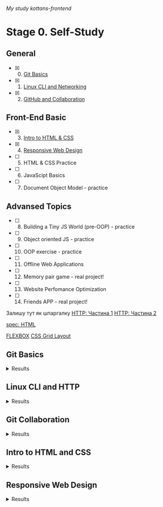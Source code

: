 ###### My study kottans-frontend

# Stage 0. Self-Study

## General
- [X] 0. [Git Basics](#git-basics) 
- [x] 1. [Linux CLI and Networking](#linux-cli-and-http)
- [x] 2. [GitHub and Collaboration](#git-collaboration)

## Front-End Basic
- [x] 3. [Intro to HTML & CSS](#intro-to-html-and-css)
- [x] 4. [Responsive Web Design](#responsive-web-design)
- [ ] 5. HTML & CSS Practice
- [ ] 6. JavaScipt Basics
- [ ] 7. Document Object Model - practice 

## Advansed Topics
- [ ]  8. Building a Tiny JS World (pre-OOP) - practice
- [ ]  9. Object oriented JS - practice
- [ ] 10. OOP exercise - practice
- [ ] 11. Offline Web Applications
- [ ] 12. Memory pair game - real project!
- [ ] 13. Website Perfomance Optimization 
- [ ] 14. Friends APP - real project!

Залишу тут як шпаргалку
[HTTP: Частина 1](https://code.tutsplus.com/uk/tutorials/http-the-protocol-every-web-developer-must-know-part-1--net-31177)
[HTTP: Частина 2](https://code.tutsplus.com/uk/tutorials/http-the-protocol-every-web-developer-must-know-part-2--net-31155)

[spec: HTML](https://html.spec.whatwg.org)

[FLEXBOX](https://fls.guru/flexbox.html)
[CSS Grid Layout](https://fls.guru/grid.html)



## Git Basics

<details><summary>Results</summary>
<img src="./task_git_basic/screen_1.png" alt="Task Learn Git">
<img src="./task_git_basic/screen_2.png" alt="Task Learn Git">
</details>

## Linux CLI and HTTP

<details><summary>Results</summary>
<img src="/task_linux_cli/Quiz_1.png" alt="Linux Survival Quiz screenshot #1" title="Linux Survival Quiz screenshot #1">
<img src="/task_linux_cli/Quiz_2.png" alt="Linux Survival Quiz screenshot #2" title="Linux Survival Quiz screenshot #2">
<img src="/task_linux_cli/Quiz_3.png" alt="Linux Survival Quiz screenshot #3" title="Linux Survival Quiz screenshot #3">
<img src="/task_linux_cli/Quiz_4.png" alt="Linux Survival Quiz screenshot #4" title="Linux Survival Quiz screenshot #4">
</details>



## Git Collaboration
<details><summary>Results</summary>
<img src="./task_git_collaboration/screen_3.png" alt="Task Git Collaboration">

</details>


## Intro to HTML and CSS
<details><summary>Results</summary>
<img src="/task_html_css_intro/html1.png" alt="Intro to HTML and CSS">
<img src="/task_html_css_intro/html2.png" alt="Intro to HTML and CSS">
<img src="/task_html_css_intro/css.png" alt="Intro to HTML and CSS">
<img src="/task_html_css_intro/learn.png" alt="Intro to HTML and CSS">
</details>

## Responsive Web Design
<details><summary>Results</summary>
<img src="/task_responsive_web_design/flex.png" alt="FLEX">
<img src="/task_responsive_web_design/grid.png" alt="GRID">
</details>
